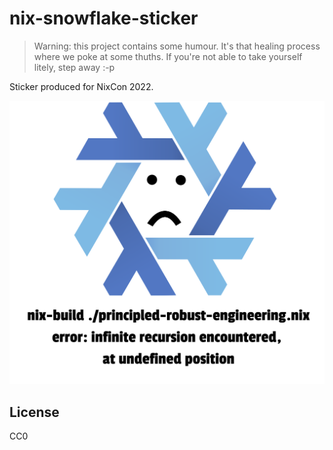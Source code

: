 # nix-snowflake-sticker

> Warning: this project contains some humour. It's that healing process where we poke at some thuths. If you're not able to take yourself litely, step away :-p

Sticker produced for NixCon 2022.



![Sticker](Nix_snowflake_vectorized_font.svg)

## License

CC0
